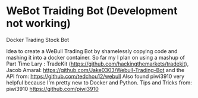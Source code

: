 # WeBot Traiding Bot (Development not working)

Docker Trading Stock Bot

Idea to create a WeBull Trading Bot by shamelessly copying code and mashing it into a docker container. So far my I plan on using a mashup of Part Time Lary : TradeKit (https://github.com/hackingthemarkets/tradekit), Jacob Amaral: https://github.com/Jake0303/Webull-Trading-Bot and the API from: https://github.com/tedchou12/webull Also found piwi3910 very helpful because I'm pretty new to Docker and Python. Tips and Tricks from: piwi3910 https://github.com/piwi3910
